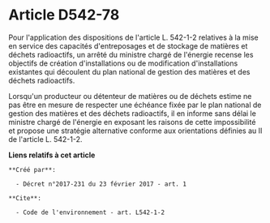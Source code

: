 # Article D542-78

Pour l'application des dispositions de l'article L. 542-1-2 relatives à la mise en service des capacités d'entreposages et de
stockage de matières et déchets radioactifs, un arrêté du ministre chargé de l'énergie recense les objectifs de création
d'installations ou de modification d'installations existantes qui découlent du plan national de gestion des matières et des
déchets radioactifs. 

Lorsqu'un producteur ou détenteur de matières ou de déchets estime ne pas être en mesure de respecter une échéance fixée par
le plan national de gestion des matières et des déchets radioactifs, il en informe sans délai le ministre chargé de l'énergie
en exposant les raisons de cette impossibilité et propose une stratégie alternative conforme aux orientations définies au II
de l'article L. 542-1-2.

**Liens relatifs à cet article**

	**Créé par**:

	  - Décret n°2017-231 du 23 février 2017 - art. 1

	**Cite**:

	  - Code de l'environnement - art. L542-1-2
